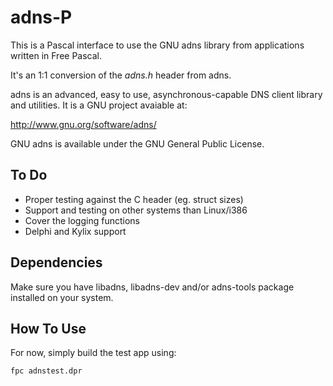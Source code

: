 adns-P
======

This is a Pascal interface to use the GNU adns library from
applications written in Free Pascal.

It's an 1:1 conversion of the *adns.h* header from adns.

adns is an advanced, easy to use, asynchronous-capable DNS
client library and utilities. It is a GNU project avaiable at:

http://www.gnu.org/software/adns/

GNU adns is available under the GNU General Public License.

To Do
-----

- Proper testing against the C header (eg. struct sizes)
- Support and testing on other systems than Linux/i386
- Cover the logging functions
- Delphi and Kylix support


Dependencies
------------

Make sure you have libadns, libadns-dev and/or adns-tools 
package installed on your system.


How To Use
----------

For now, simply build the test app using:

    fpc adnstest.dpr
